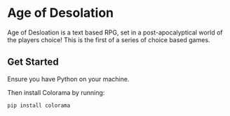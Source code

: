# Age of Desolation

Age of Desloation is a text based RPG, set in a post-apocalyptical world of the players choice! This is the first of a series of choice based games.

## Get Started

Ensure you have Python on your machine.

Then install Colorama by running:

```
pip install colorama
```
